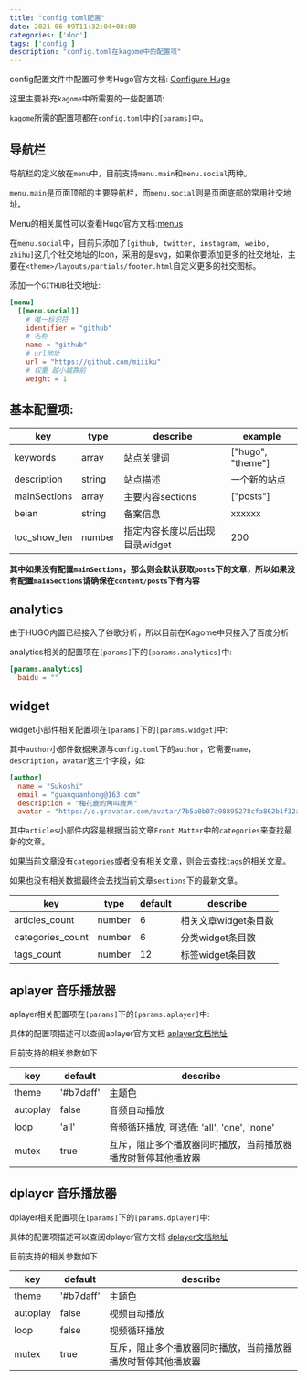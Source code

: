 ```yaml
---
title: "config.toml配置"
date: 2021-06-09T11:32:04+08:00
categories: ['doc']
tags: ['config']
description: "config.toml在kagome中的配置项"
---
```


config配置文件中配置可参考Hugo官方文档: [Configure Hugo](https://gohugo.io/getting-started/configuration/)

这里主要补充`kagome`中所需要的一些配置项:

`kagome`所需的配置项都在`config.toml`中的`[params]`中。


## 导航栏

导航栏的定义放在`menu`中，目前支持`menu.main`和`menu.social`两种。

`menu.main`是页面顶部的主要导航栏，而`menu.social`则是页面底部的常用社交地址。

Menu的相关属性可以查看Hugo官方文档:[menus](https://gohugo.io/variables/menus/)

在`menu.social`中，目前只添加了`[github, twitter, instagram, weibo, zhihu]`这几个社交地址的Icon，采用的是svg，如果你要添加更多的社交地址，主要在`<theme>/layouts/partials/footer.html`自定义更多的社交图标。

添加一个`GITHUB`社交地址:

```toml
[menu]
  [[menu.social]]
    # 唯一标识符
    identifier = "github"
    # 名称
    name = "github"
    # url地址
    url = "https://github.com/miiiku"
    # 权重 越小越靠前
    weight = 1
```

## 基本配置项:

| key          	| type   	| describe                       	| example           	|
|--------------	|--------	|--------------------------------	|-------------------	|
| keywords     	| array  	| 站点关键词                     	| ["hugo", "theme"] 	|
| description  	| string 	| 站点描述                       	| 一个新的站点      	|
| mainSections 	| array  	| 主要内容sections               	| ["posts"]         	|
| beian        	| string 	| 备案信息                       	| xxxxxx            	|
| toc_show_len 	| number 	| 指定内容长度以后出现目录widget 	| 200               	|

**其中如果没有配置`mainSections`，那么则会默认获取`posts`下的文章，所以如果没有配置`mainSections`请确保在`content/posts`下有内容**

## analytics

由于HUGO内置已经接入了谷歌分析，所以目前在Kagome中只接入了百度分析

analytics相关的配置项在`[params]`下的`[params.analytics]`中:

```toml
[params.analytics]
  baidu = ""
```

## widget

widget小部件相关配置项在`[params]`下的`[params.widget]`中:

其中`author`小部件数据来源与`config.toml`下的`author`，它需要`name`，`description`，`avatar`这三个字段，如:

```toml
[author]
  name = "Sukoshi"
  email = "guanquanhong@163.com"
  description = "梅花鹿的角叫鹿角"
  avatar = "https://s.gravatar.com/avatar/7b5a0b07a98895278cfa862b1f32ae8f?s=200&r=g&d=retro"
```

其中`articles`小部件内容是根据当前文章`Front Matter`中的`categories`来查找最新的文章。

如果当前文章没有`categories`或者没有相关文章，则会去查找`tags`的相关文章。

如果也没有相关数据最终会去找当前文章`sections`下的最新文章。

| key              	| type   	| default 	| describe             	|
|------------------	|--------	|---------	|----------------------	|
| articles_count   	| number 	| 6       	| 相关文章widget条目数 	|
| categories_count 	| number 	| 6       	| 分类widget条目数     	|
| tags_count       	| number 	| 12      	| 标签widget条目数     	|


## aplayer 音乐播放器

aplayer相关配置项在`[params]`下的`[params.aplayer]`中:

具体的配置项描述可以查阅aplayer官方文档 [aplayer文档地址](https://aplayer.js.org/#/)

目前支持的相关参数如下

| key      	| default   	| describe                                                     	|
|----------	|-----------	|--------------------------------------------------------------	|
| theme    	| '#b7daff' 	| 主题色                                                       	|
| autoplay 	| false     	| 音频自动播放                                                 	|
| loop     	| 'all'     	| 音频循环播放, 可选值: 'all', 'one', 'none'                   	|
| mutex    	| true      	| 互斥，阻止多个播放器同时播放，当前播放器播放时暂停其他播放器 	|


## dplayer 音乐播放器

dplayer相关配置项在`[params]`下的`[params.dplayer]`中:

具体的配置项描述可以查阅dplayer官方文档 [dplayer文档地址](https://dplayer.js.org/#/)

目前支持的相关参数如下

| key      	| default   	| describe                                                     	|
|----------	|-----------	|--------------------------------------------------------------	|
| theme    	| '#b7daff' 	| 主题色                                                       	|
| autoplay 	| false     	| 视频自动播放                                                 	|
| loop     	| false     	| 视频循环播放                                                 	|
| mutex    	| true      	| 互斥，阻止多个播放器同时播放，当前播放器播放时暂停其他播放器 	|